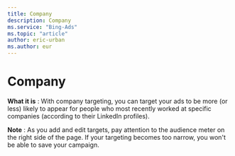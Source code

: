 ```yaml
---
title: Company
description: Company
ms.service: "Bing-Ads"
ms.topic: "article"
author: eric-urban
ms.author: eur
---
```


# Company

**What it is** : With company targeting, you can target your ads to be more (or less) likely to appear for people who most recently worked at specific companies (according to their LinkedIn profiles).

**Note** : As you add and edit targets, pay attention to the audience meter on the right side of the page. If your targeting becomes too narrow, you won't be able to save your campaign.


